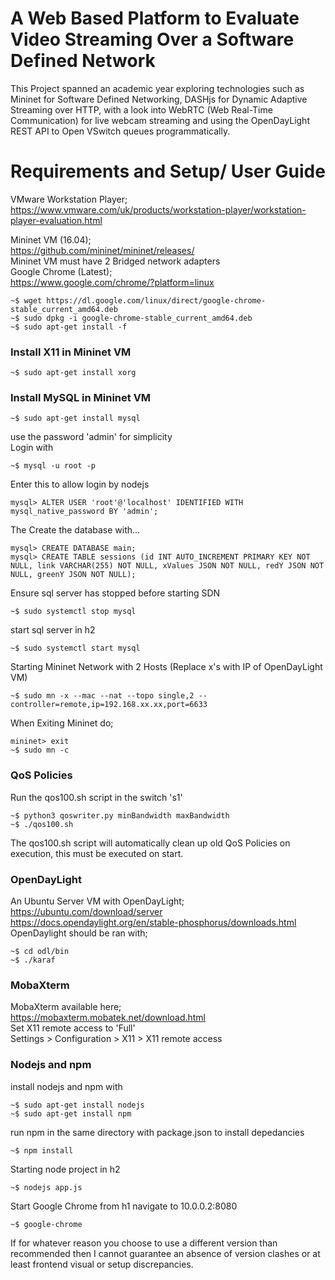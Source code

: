 # A Web Based Platform to Evaluate Video Streaming Over a Software Defined Network
This Project spanned an academic year exploring technologies such as Mininet for Software Defined Networking, DASHjs for Dynamic Adaptive Streaming over HTTP, with a look into WebRTC (Web Real-Time Communication) for live webcam streaming and using the OpenDayLight REST API to Open VSwitch queues programmatically.


# Requirements and Setup/ User Guide
VMware Workstation Player;<br />
https://www.vmware.com/uk/products/workstation-player/workstation-player-evaluation.html

Mininet VM (16.04); <br />
https://github.com/mininet/mininet/releases/ <br />
Mininet VM must have 2 Bridged network adapters <br />
Google Chrome (Latest); <br />
https://www.google.com/chrome/?platform=linux <br />
~~~
~$ wget https://dl.google.com/linux/direct/google-chrome-stable_current_amd64.deb
~$ sudo dpkg -i google-chrome-stable_current_amd64.deb
~$ sudo apt-get install -f
~~~
### Install X11 in Mininet VM 
~~~
~$ sudo apt-get install xorg
~~~
### Install MySQL in Mininet VM
~~~
~$ sudo apt-get install mysql
~~~
use the password 'admin' for simplicity<br>
Login with
~~~
~$ mysql -u root -p
~~~
Enter this to allow login by nodejs
~~~
mysql> ALTER USER 'root'@'localhost' IDENTIFIED WITH mysql_native_password BY 'admin';
~~~
The Create the database with...
~~~
mysql> CREATE DATABASE main;
mysql> CREATE TABLE sessions (id INT AUTO_INCREMENT PRIMARY KEY NOT NULL, link VARCHAR(255) NOT NULL, xValues JSON NOT NULL, redY JSON NOT NULL, greenY JSON NOT NULL);
~~~
Ensure sql server has stopped before starting SDN
~~~
~$ sudo systemctl stop mysql
~~~
start sql server in h2
~~~
~$ sudo systemctl start mysql
~~~
Starting Mininet Network with 2 Hosts (Replace x's with IP of OpenDayLight VM)
~~~
~$ sudo mn -x --mac --nat --topo single,2 --controller=remote,ip=192.168.xx.xx,port=6633
~~~
When Exiting Mininet do;
~~~
mininet> exit
~$ sudo mn -c
~~~
### QoS Policies
Run the qos100.sh script in the switch 's1'
~~~
~$ python3 qoswriter.py minBandwidth maxBandwidth
~$ ./qos100.sh
~~~
The qos100.sh script will automatically clean up old QoS Policies on execution, this must be executed on start.

### OpenDayLight
An Ubuntu Server VM with OpenDayLight; <br />
https://ubuntu.com/download/server <br />
https://docs.opendaylight.org/en/stable-phosphorus/downloads.html <br />
OpenDaylight should be ran with; <br />
~~~
~$ cd odl/bin
~$ ./karaf
~~~
### MobaXterm
MobaXterm available here; <br />
https://mobaxterm.mobatek.net/download.html <br />
Set X11 remote access to 'Full'  <br />
Settings > Configuration > X11 > X11 remote access

### Nodejs and npm
install nodejs and npm with
~~~
~$ sudo apt-get install nodejs
~$ sudo apt-get install npm
~~~
run npm in the same directory with package.json to install depedancies
~~~
~$ npm install
~~~
Starting node project in h2
~~~
~$ nodejs app.js
~~~
Start Google Chrome from h1 navigate to 10.0.0.2:8080
~~~
~$ google-chrome
~~~

If for whatever reason you choose to use a different version than recommended then I cannot guarantee an absence of version clashes or at least frontend visual or setup discrepancies.
